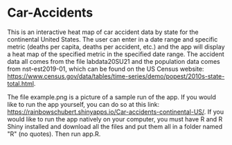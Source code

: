 # Car-Accidents
This is an interactive heat map of car accident data by state for the continental United States. The user can enter in a date range and specific metric (deaths per capita, deaths per accident, etc.) and the app will display a heat map of the specified metric in the specified date range. The accident data all comes from the file labdata20SU21 and the population data comes from nst-est2019-01, which can be found on the US Census website: https://www.census.gov/data/tables/time-series/demo/popest/2010s-state-total.html.

The file example.png is a picture of a sample run of the app. If you would like to run the app yourself, you can do so at this link: https://rainbowschubert.shinyapps.io/Car-accidents-continental-US/. If you would like to run the app natively on your computer, you must have R and R Shiny installed and download all the files and put them all in a folder named "R" (no quotes). Then run app.R.

